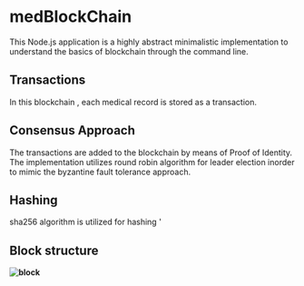# medBlockChain

This Node.js application is a highly abstract minimalistic implementation to understand the basics of blockchain through the command line.


## <b>Transactions</b>

In this blockchain , each medical record is stored as a transaction. 

## <b> Consensus Approach </b>
The transactions are added to the blockchain by means of Proof of Identity.
The implementation utilizes round robin algorithm for leader election inorder to mimic the byzantine fault tolerance approach.

## <b>Hashing</b>

sha256 algorithm is utilized for hashing '

## <b>Block structure<b>
![block](https://user-images.githubusercontent.com/47826916/94131168-36150080-fe7b-11ea-89f2-fbc09faeadf9.JPG)
